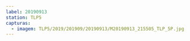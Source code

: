 ```yaml
---
label: 20190913
station: TLP5
capturas:
  - imagem: TLP5/2019/201909/20190913/M20190913_215505_TLP_5P.jpg
---
```

